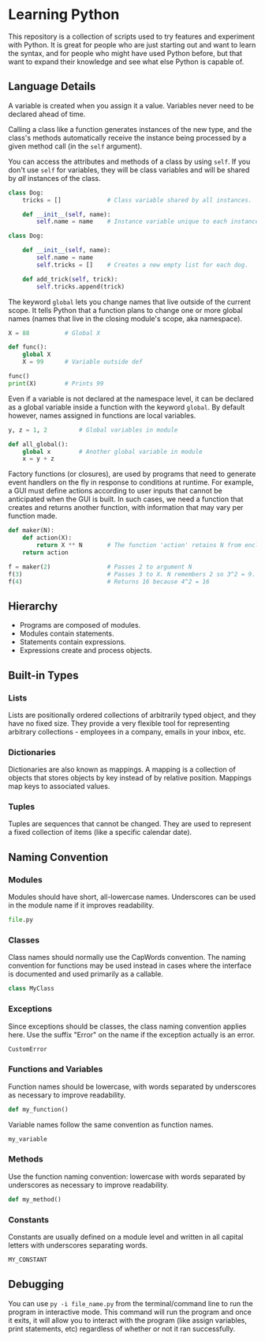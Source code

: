 # Learning Python
This repository is a collection of scripts used to try features and experiment with Python. It is great for people who are just starting out and want to learn the syntax, and for people who might have used Python before, but that want to expand their knowledge and see what else Python is capable of.

## Language Details
A variable is created when you assign it a value. Variables never need to be declared ahead of time.

Calling a class like a function generates instances of the new type, and the class's methods automatically receive the instance being processed by a given method call (in the `self` argument).

You can access the attributes and methods of a class by using `self`. If you don't use `self` for variables, they will be class variables and will be shared by _all_ instances of the class.

```python
class Dog:
    tricks = []             # Class variable shared by all instances.

    def __init__(self, name):
        self.name = name    # Instance variable unique to each instance.
```

```python
class Dog:

    def __init__(self, name):
        self.name = name
        self.tricks = []    # Creates a new empty list for each dog.

    def add_trick(self, trick):
        self.tricks.append(trick)
```

The keyword `global` lets you change names that live outside of the current scope. It tells Python that a function plans to change one or more global names (names that live in the closing module's scope, aka namespace).

```python
X = 88          # Global X

def func():
    global X
    X = 99      # Variable outside def

func()
print(X)        # Prints 99
```

Even if a variable is not declared at the namespace level, it can be declared as a global variable inside a function with the keyword `global`. By default however, names assigned in functions are local variables.

```python
y, z = 1, 2         # Global variables in module

def all_global():
    global x        # Another global variable in module
    x = y + z
```

Factory functions (or closures), are used by programs that need to generate event handlers on the fly in response to conditions at runtime. For example, a GUI must define actions according to user inputs that cannot be anticipated when the GUI is built. In such cases, we need a function that creates and returns another function, with information that may vary per function made.

```python
def maker(N):
    def action(X):
        return X ** N       # The function 'action' retains N from enclosing scope
    return action

f = maker(2)                # Passes 2 to argument N
f(3)                        # Passes 3 to X. N remembers 2 so 3^2 = 9. Returns 9
f(4)                        # Returns 16 because 4^2 = 16
```

## Hierarchy
- Programs are composed of modules.
- Modules contain statements.
- Statements contain expressions.
- Expressions create and process objects.

## Built-in Types
### Lists
Lists are positionally ordered collections of arbitrarily typed object, and they have no fixed size. They provide a very flexible tool for representing arbitrary collections - employees in a company, emails in your inbox, etc.

### Dictionaries
Dictionaries are also known as mappings. A mapping is a collection of objects that stores objects by key instead of by relative position. Mappings map keys to associated values.

### Tuples
Tuples are sequences that cannot be changed. They are used to represent a fixed collection of items (like a specific calendar date).

## Naming Convention
### Modules
Modules should have short, all-lowercase names. Underscores can be used in the module name if it improves readability.

```python
file.py
```

### Classes
Class names should normally use the CapWords convention. The naming convention for functions may be used instead in cases where the interface is documented and used primarily as a callable.

```python
class MyClass
```

### Exceptions
Since exceptions should be classes, the class naming convention applies here. Use the suffix "Error" on the name if the exception actually is an error.

```python
CustomError
```

### Functions and Variables
Function names should be lowercase, with words separated by underscores as necessary to improve readability.

```python
def my_function()
```

Variable names follow the same convention as function names.

```python
my_variable
```

### Methods
Use the function naming convention: lowercase with words separated by underscores as necessary to improve readability.

```python
def my_method()
```

### Constants
Constants are usually defined on a module level and written in all capital letters with underscores separating words.

```python
MY_CONSTANT
```

## Debugging
You can use `py -i file_name.py` from the terminal/command line to run the program in interactive mode. This command will run the program and once it exits, it will allow you to interact with the program (like assign variables, print statements, etc) regardless of whether or not it ran successfully.
